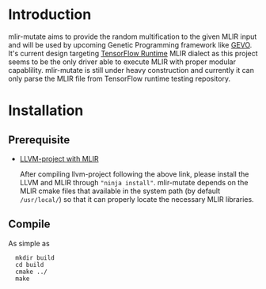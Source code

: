 # Introduction
mlir-mutate aims to provide the random multification to the given MLIR input and will be used by upcoming Genetic Programming framework like [GEVO](https://github.com/lioujheyu/gevo). It's current design targeting [TensorFlow Runtime](https://github.com/tensorflow/runtime) MLIR dialect as this project seems to be the only driver able to execute MLIR with proper modular capablility. mlir-mutate is still under heavy construction and currently it can only parse the MLIR file from TensorFlow runtime testing repository.

# Installation
## Prerequisite 
* [LLVM-project with MLIR](https://mlir.llvm.org/getting_started/)

  After compiling llvm-project following the above link, please install the LLVM and MLIR through `"ninja install"`. mlir-mutate depends on the MLIR cmake files that available in the system path (by default `/usr/local/`) so that it can properly locate the necessary MLIR libraries. 

## Compile
As simple as 
```shell
  mkdir build 
  cd build 
  cmake ../
  make
```
